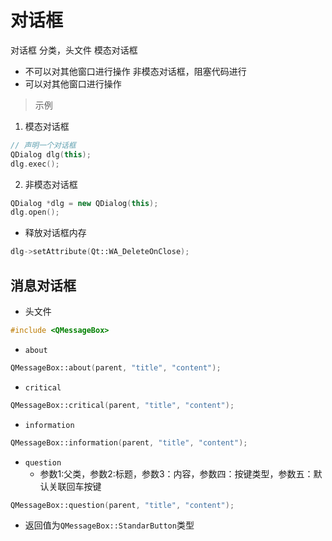 # 对话框
对话框 分类，头文件<QDialog>
模态对话框
- 不可以对其他窗口进行操作
非模态对话框，阻塞代码进行
- 可以对其他窗口进行操作
> 示例
1. 模态对话框
```c++
// 声明一个对话框
QDialog dlg(this);
dlg.exec();
```
2. 非模态对话框
```c++
QDialog *dlg = new QDialog(this);
dlg.open();
```
- 释放对话框内存
```c++
dlg->setAttribute(Qt::WA_DeleteOnClose);
```
## 消息对话框
- 头文件<QMessageBox>
```c++
#include <QMessageBox>
```
- `about`
```c++
QMessageBox::about(parent, "title", "content");
```
- `critical`
```c++
QMessageBox::critical(parent, "title", "content");
```
- `information`
```c++
QMessageBox::information(parent, "title", "content");
```
- `question`
  - 参数1:父类，参数2:标题，参数3：内容，参数四：按键类型，参数五：默认关联回车按键
```c++
QMessageBox::question(parent, "title", "content");
```
  - 返回值为`QMessageBox::StandarButton`类型

